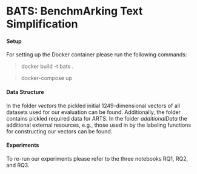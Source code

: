 # BATS: BenchmArking Text Simplification

#### Setup
For setting up the Docker container please run the following commands:

> docker build -t bats .

> docker-compose up


#### Data Structure

In the folder *vectors* the pickled initial 1249-dimensional vectors of all datasets used for our evaluation can be found. Additionally, the folder contains pickled required data for ARTS.
In the folder *additionalData* the additional external resources, e.g., those used in by the labeling functions for constructing our vectors can be found.

#### Experiments
To re-run our experiments please refer to the three notebooks RQ1, RQ2, and RQ3.
